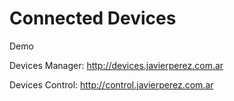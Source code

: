 Connected Devices
=============================

Demo

Devices Manager: http://devices.javierperez.com.ar

Devices Control: http://control.javierperez.com.ar
